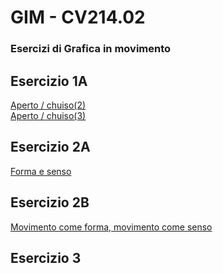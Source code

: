 # GIM - CV214.02 
### Esercizi di Grafica in movimento 

## Esercizio 1A
[Aperto / chuiso(2)](https://lunabarreto.github.io/GIM/Esercizio_1A/aperto_chiuso_2)  
[Aperto / chuiso(3)](https://lunabarreto.github.io/GIM/Esercizio_1A/aperto_chiuso_3)

## Esercizio 2A

[Forma e senso](https://lunabarreto.github.io/GIM/Esercizio_2A/)

## Esercizio 2B

[Movimento come forma, movimento come senso](https://lunabarreto.github.io/GIM/Esercizio_2B/)

## Esercizio 3
